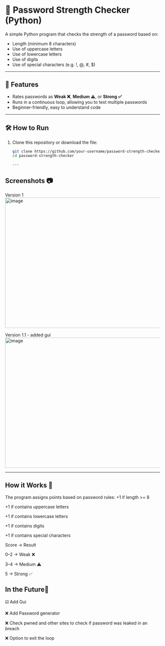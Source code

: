 # 🔐 Password Strength Checker (Python)

A simple Python program that checks the strength of a password based on:
- Length (minimum 8 characters)
- Use of uppercase letters
- Use of lowercase letters
- Use of digits
- Use of special characters (e.g. !, @, #, $)

---

## 🚀 Features
- Rates passwords as **Weak ❌**, **Medium ⚠️**, or **Strong ✅**
- Runs in a continuous loop, allowing you to test multiple passwords
- Beginner-friendly, easy to understand code

---

## 🛠️ How to Run
1. Clone this repository or download the file:
   ```bash
   git clone https://github.com/your-username/password-strength-checker.git
   cd password-strength-checker

   ---
  ## Screenshots 📷
  
   Version 1
   <img width="613" height="424" alt="image" src="https://github.com/user-attachments/assets/e859b999-1a70-489a-a4f2-4423dbaa2a7b" />
   
   Version 1.1 - added gui
   <img width="613" height="424" alt="image" src="https://github.com/user-attachments/assets/53dce296-7e71-4dc9-bc79-7cfff5d0546a" />



---
## How it Works 🏢
The program assigns points based on password rules:
 +1 if length >= 8

+1 if contains uppercase letters

+1 if contains lowercase letters

+1 if contains digits

+1 if contains special characters

Score → Result

0–2 → Weak ❌

3–4 → Medium ⚠️

5 → Strong ✅

## In the Future🔮

☑️ Add Gui

❌ Add Password generator

❌ Check pwned and other sites to check if password was leaked in an breach

❌ Option to exit the loop

